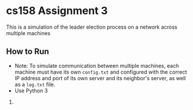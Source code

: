 # cs158 Assignment 3

This is a simulation of the leader election process on a network across multiple machines

## How to Run

- Note: To simulate communication between multiple machines, each machine must have its own `config.txt` and configured with the correct IP address and port of its own server and its neighbor's server, as well as a `log.txt` file.
- Use Python 3

1.
